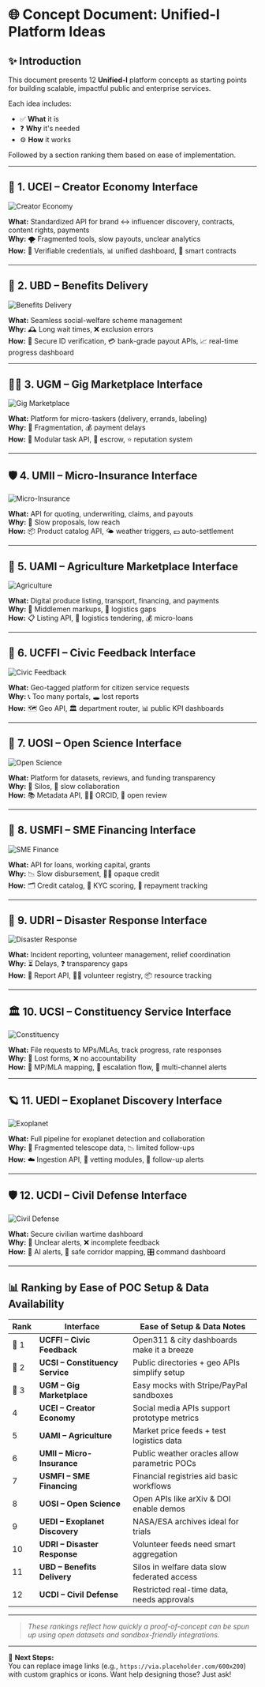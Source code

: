 # 🌐 Concept Document: **Unified-I Platform Ideas**

## ✨ Introduction

This document presents 12 **Unified-I** platform concepts as starting points for building scalable, impactful public and enterprise services.

Each idea includes:
- ✅ **What** it is
- ❓ **Why** it's needed
- ⚙️ **How** it works

Followed by a section ranking them based on ease of implementation.

---

## 🎨 1. UCEI – Creator Economy Interface  
![Creator Economy](https://via.placeholder.com/600x200?text=Creator+Economy)

**What:** Standardized API for brand ↔ influencer discovery, contracts, content rights, payments  
**Why:** 🌪 Fragmented tools, slow payouts, unclear analytics  
**How:** 🔐 Verifiable credentials, 📊 unified dashboard, 📜 smart contracts

---

## 💸 2. UBD – Benefits Delivery  
![Benefits Delivery](https://via.placeholder.com/600x200?text=Benefits+Delivery)

**What:** Seamless social-welfare scheme management  
**Why:** 🕰 Long wait times, ❌ exclusion errors  
**How:** 🧾 Secure ID verification, 💳 bank-grade payout APIs, 📈 real-time progress dashboard

---

## 🧑‍🔧 3. UGM – Gig Marketplace Interface  
![Gig Marketplace](https://via.placeholder.com/600x200?text=Gig+Marketplace)

**What:** Platform for micro-taskers (delivery, errands, labeling)  
**Why:** 🧩 Fragmentation, 💰 payment delays  
**How:** 🔁 Modular task API, 💼 escrow, ⭐️ reputation system

---

## 🛡 4. UMII – Micro-Insurance Interface  
![Micro-Insurance](https://via.placeholder.com/600x200?text=Micro+Insurance)

**What:** API for quoting, underwriting, claims, and payouts  
**Why:** 🐢 Slow proposals, low reach  
**How:** 📦 Product catalog API, 🌤 weather triggers, 💵 auto-settlement

---

## 🌾 5. UAMI – Agriculture Marketplace Interface  
![Agriculture](https://via.placeholder.com/600x200?text=Agriculture+Marketplace)

**What:** Digital produce listing, transport, financing, and payments  
**Why:** 🤝 Middlemen markups, 🚚 logistics gaps  
**How:** 📋 Listing API, 🚜 logistics tendering, 💰 micro-loans

---

## 📢 6. UCFFI – Civic Feedback Interface  
![Civic Feedback](https://via.placeholder.com/600x200?text=Civic+Feedback)

**What:** Geo-tagged platform for citizen service requests  
**Why:** 📞 Too many portals, 🕳 lost reports  
**How:** 🗺 Geo API, 🏛 department router, 📊 public KPI dashboards

---

## 🔬 7. UOSI – Open Science Interface  
![Open Science](https://via.placeholder.com/600x200?text=Open+Science)

**What:** Platform for datasets, reviews, and funding transparency  
**Why:** 🧪 Silos, 🧊 slow collaboration  
**How:** 📚 Metadata API, 🧑‍🔬 ORCID, 💬 open review

---

## 🏢 8. USMFI – SME Financing Interface  
![SME Finance](https://via.placeholder.com/600x200?text=SME+Finance)

**What:** API for loans, working capital, grants  
**Why:** 📉 Slow disbursement, 🕵️‍♂️ opaque credit  
**How:** 🗂 Credit catalog, 🧾 KYC scoring, 🔁 repayment tracking

---

## 🚨 9. UDRI – Disaster Response Interface  
![Disaster Response](https://via.placeholder.com/600x200?text=Disaster+Response)

**What:** Incident reporting, volunteer management, relief coordination  
**Why:** ⏳ Delays, ❓ transparency gaps  
**How:** 📍 Report API, 🙋‍♀️ volunteer registry, 📦 resource tracking

---

## 🏛 10. UCSI – Constituency Service Interface  
![Constituency](https://via.placeholder.com/600x200?text=Constituency+Services)

**What:** File requests to MPs/MLAs, track progress, rate responses  
**Why:** 📄 Lost forms, ❌ no accountability  
**How:** 📌 MP/MLA mapping, 🔄 escalation flow, 🔔 multi-channel alerts

---

## 🪐 11. UEDI – Exoplanet Discovery Interface  
![Exoplanet](https://via.placeholder.com/600x200?text=Exoplanet+Discovery)

**What:** Full pipeline for exoplanet detection and collaboration  
**Why:** 🔭 Fragmented telescope data, 📉 limited follow-ups  
**How:** ☁️ Ingestion API, 🧪 vetting modules, 📡 follow-up alerts

---

## 🛡 12. UCDI – Civil Defense Interface  
![Civil Defense](https://via.placeholder.com/600x200?text=Civil+Defense)

**What:** Secure civilian wartime dashboard  
**Why:** 🚨 Unclear alerts, ❌ incomplete feedback  
**How:** 🧠 AI alerts, 🚷 safe corridor mapping, 🎛 command dashboard

---

## 📊 Ranking by Ease of POC Setup & Data Availability

| Rank | Interface | Ease of Setup & Data Notes |
|------|-----------|----------------------------|
| 🥇 1 | **UCFFI – Civic Feedback** | Open311 & city dashboards make it a breeze |
| 🥈 2 | **UCSI – Constituency Service** | Public directories + geo APIs simplify setup |
| 🥉 3 | **UGM – Gig Marketplace** | Easy mocks with Stripe/PayPal sandboxes |
| 4 | **UCEI – Creator Economy** | Social media APIs support prototype metrics |
| 5 | **UAMI – Agriculture** | Market price feeds + test logistics data |
| 6 | **UMII – Micro-Insurance** | Public weather oracles allow parametric POCs |
| 7 | **USMFI – SME Financing** | Financial registries aid basic workflows |
| 8 | **UOSI – Open Science** | Open APIs like arXiv & DOI enable demos |
| 9 | **UEDI – Exoplanet Discovery** | NASA/ESA archives ideal for trials |
| 10 | **UDRI – Disaster Response** | Volunteer feeds need smart aggregation |
| 11 | **UBD – Benefits Delivery** | Silos in welfare data slow federated access |
| 12 | **UCDI – Civil Defense** | Restricted real-time data, needs approvals |

---

> *These rankings reflect how quickly a proof-of-concept can be spun up using open datasets and sandbox-friendly integrations.*

---

📌 **Next Steps:**  
You can replace image links (e.g., `https://via.placeholder.com/600x200`) with custom graphics or icons. Want help designing those? Just ask!
